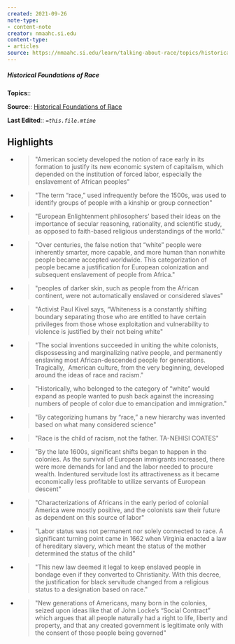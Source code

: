```yaml
---
created: 2021-09-26
note-type:
- content-note
creator: nmaahc.si.edu
content-type: 
- articles
source: https://nmaahc.si.edu/learn/talking-about-race/topics/historical-foundations-race
---
```

##### Historical Foundations of Race

**Topics**::  

**Source**:: [Historical Foundations of Race](https://nmaahc.si.edu/learn/talking-about-race/topics/historical-foundations-race)

**Last Edited**:: *`=this.file.mtime`*

## Highlights
- > "American society developed the notion of race early in its formation to justify its new economic system of capitalism, which depended on the institution of forced labor, especially the enslavement of African peoples" 

- > "The term “race,” used infrequently before the 1500s, was used to identify groups of people with a kinship or group connection" 

- > "European Enlightenment philosophers’ based their ideas on the importance of secular reasoning, rationality, and scientific study, as opposed to faith-based religious understandings of the world." 

- > "Over centuries, the false notion that “white” people were inherently smarter, more capable, and more human than nonwhite people became accepted worldwide. This categorization of people became a justification for European colonization and subsequent enslavement of people from Africa." 

- > "peoples of darker skin, such as people from the African continent, were not automatically enslaved or considered slaves" 

- > "Activist Paul Kivel says, “Whiteness is a constantly shifting boundary separating those who are entitled to have certain privileges from those whose exploitation and vulnerability to violence is justified by their not being white" 

- > "The social inventions succeeded in uniting the white colonists, dispossessing and marginalizing native people, and permanently enslaving most African-descended people for generations. Tragically,  American culture, from the very beginning, developed around the ideas of race and racism." 

- > "Historically, who belonged to the category of “white” would expand as people wanted to push back against the increasing numbers of people of color due to emancipation and immigration." 

- > "By categorizing humans by “race,” a new hierarchy was invented based on what many considered science" 

- > "Race is the child of racism, not the father.
    TA-NEHISI COATES" 

- > "By the late 1600s, significant shifts began to happen in the colonies. As the survival of European immigrants increased, there were more demands for land and the labor needed to procure wealth. Indentured servitude lost its attractiveness as it became economically less profitable to utilize servants of European descent" 

- > "Characterizations of Africans in the early period of colonial America were mostly positive, and the colonists saw their future as dependent on this source of labor" 

- > "Labor status was not permanent nor solely connected to race. A significant turning point came in 1662 when Virginia enacted a law of hereditary slavery, which meant the status of the mother determined the status of the child" 

- > "This new law deemed it legal to keep enslaved people in bondage even if they converted to Christianity. With this decree, the justification for black servitude changed from a religious status to a designation based on race." 

- > "New generations of Americans, many born in the colonies, seized upon ideas like that of John Locke’s “Social Contract” which argues that all people naturally had a right to life, liberty and property, and that any created government is legitimate only with the consent of those people being governed" 

